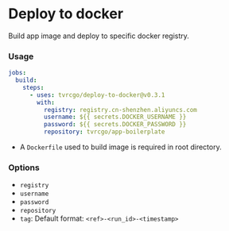 
# Deploy to docker

Build app image and deploy to specific docker registry.

### Usage

```yaml
jobs:
  build:
    steps:
      - uses: tvrcgo/deploy-to-docker@v0.3.1
        with:
          registry: registry.cn-shenzhen.aliyuncs.com
          username: ${{ secrets.DOCKER_USERNAME }}
          password: ${{ secrets.DOCKER_PASSWORD }}
          repository: tvrcgo/app-boilerplate

```

- A `Dockerfile` used to build image is required in root directory.

### Options

- `registry`
- `username`
- `password`
- `repository`
- `tag`: Default format: `<ref>-<run_id>-<timestamp>`
